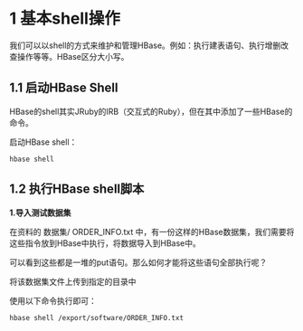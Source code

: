 # 1 基本shell操作
我们可以以shell的方式来维护和管理HBase。例如：执行建表语句、执行增删改查操作等等。HBase区分大小写。

## 1.1 启动HBase Shell
HBase的shell其实JRuby的IRB（交互式的Ruby），但在其中添加了一些HBase的命令。

启动HBase shell：
``` 
hbase shell
```

## 1.2 执行HBase shell脚本
**1.导入测试数据集**

在资料的 数据集/ ORDER_INFO.txt 中，有一份这样的HBase数据集，我们需要将这些指令放到HBase中执行，将数据导入到HBase中。

可以看到这些都是一堆的put语句。那么如何才能将这些语句全部执行呢？

将该数据集文件上传到指定的目录中

使用以下命令执行即可：
``` 
hbase shell /export/software/ORDER_INFO.txt
```






